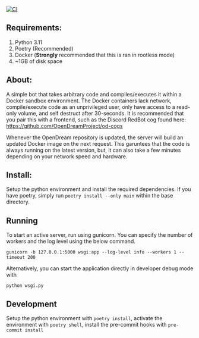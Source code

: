 [![CI](https://github.com/OpenDreamProject/od-compiler-bot/actions/workflows/ci.yml/badge.svg)](https://github.com/OpenDreamProject/od-compiler-bot/actions/workflows/ci.yml)

## Requirements:

1. Python 3.11
2. Poetry (Recommended)
3. Docker (**Strongly** recommended that this is ran in rootless mode)
4. ~1GB of disk space

## About:

A simple bot that takes arbitrary code and compiles/executes it within a Docker sandbox environment. The Docker containers lack network, compile/execute code as an unprivileged user, only have access to a read-only volume, and self destruct after 30-seconds. It is recommended that you pair this with a frontend, such as the Discord RedBot cog found here: https://github.com/OpenDreamProject/od-cogs

Whenever the OpenDream repository is updated, the server will build an updated Docker image on the next request. This garuntees that the code is always running on the latest version, but, it can also take a few minutes depending on your network speed and hardware.

## Install:

Setup the python environment and install the required dependencies. If you have poetry, simply run `poetry install --only main` within the base directory.

## Running

To start an active server, run using gunicorn. You can specify the number of workers and the log level using the below command.

```
gunicorn -b 127.0.0.1:5000 wsgi:app --log-level info --workers 1 --timeout 200
```

Alternatively, you can start the application directly in developer debug mode with

```
python wsgi.py
```

## Development

Setup the python environment with `poetry install`, activate the environment with `poetry shell`, install the pre-commit hooks with `pre-commit install`
